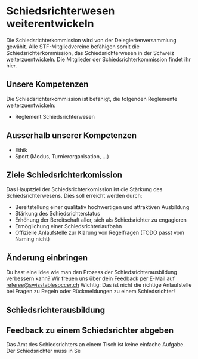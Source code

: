 # Schiedsrichterwesen weiterentwickeln
Die Schiedsrichterkommission wird von der Delegiertenversammlung gewählt. Alle STF-Mitgliedvereine befähigen somit die Schiedsrichterkommission, das Schiedsrichterwesen in der Schweiz weiterzuentwickeln. Die Mitglieder der Schiedsrichterkommission findet ihr hier. 

## Unsere Kompetenzen
Die Schiedsrichterkommission ist befähigt, die folgenden Reglemente weiterzuentwickeln: 

- Reglement Schiedsrichterwesen

## Ausserhalb unserer Kompetenzen

- Ethik
- Sport (Modus, Turnierorganisation, ...)

## Ziele Schiedsrichterkomission
Das Hauptziel der Schiedsrichterkomission ist die Stärkung des Schiedsrichterwesens. Dies soll erreicht werden durch:

- Bereitstellung einer qualitativ hochwertigen und attraktiven Ausbildung
- Stärkung des Schiedsrichterstatus
- Erhöhung der Bereitschaft aller, sich als Schiedsrichter zu engagieren
- Ermöglichung einer Schiedsrichterlaufbahn
- Offizielle Anlaufstelle zur Klärung von Regelfragen (TODO passt vom Naming nicht)


## Änderung einbringen
Du hast eine Idee wie man den Prozess der Schiedsrichterausbildung verbessern kann? Wir freuen uns über dein Feedback per E-Mail auf referee@swisstablesoccer.ch
Wichtig: Das ist nicht die richtige Anlaufstelle bei Fragen zu Regeln oder Rückmeldungen zu einem Schiedsrichter!

## Schiedsrichterausbildung


## Feedback zu einem Schiedsrichter abgeben
Das Amt des Schiedsrichters an einem Tisch ist keine einfache Aufgabe. Der Schiedsrichter muss in Se
